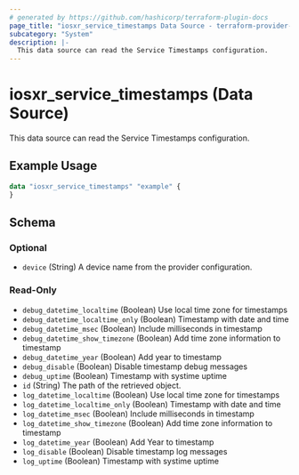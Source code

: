 ```yaml
---
# generated by https://github.com/hashicorp/terraform-plugin-docs
page_title: "iosxr_service_timestamps Data Source - terraform-provider-iosxr"
subcategory: "System"
description: |-
  This data source can read the Service Timestamps configuration.
---
```


# iosxr_service_timestamps (Data Source)

This data source can read the Service Timestamps configuration.

## Example Usage

```terraform
data "iosxr_service_timestamps" "example" {
}
```

<!-- schema generated by tfplugindocs -->
## Schema

### Optional

- `device` (String) A device name from the provider configuration.

### Read-Only

- `debug_datetime_localtime` (Boolean) Use local time zone for timestamps
- `debug_datetime_localtime_only` (Boolean) Timestamp with date and time
- `debug_datetime_msec` (Boolean) Include milliseconds in timestamp
- `debug_datetime_show_timezone` (Boolean) Add time zone information to timestamp
- `debug_datetime_year` (Boolean) Add year to timestamp
- `debug_disable` (Boolean) Disable timestamp debug messages
- `debug_uptime` (Boolean) Timestamp with systime uptime
- `id` (String) The path of the retrieved object.
- `log_datetime_localtime` (Boolean) Use local time zone for timestamps
- `log_datetime_localtime_only` (Boolean) Timestamp with date and time
- `log_datetime_msec` (Boolean) Include milliseconds in timestamp
- `log_datetime_show_timezone` (Boolean) Add time zone information to timestamp
- `log_datetime_year` (Boolean) Add Year to timestamp
- `log_disable` (Boolean) Disable timestamp log messages
- `log_uptime` (Boolean) Timestamp with systime uptime
